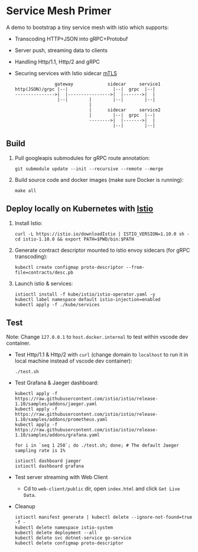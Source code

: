 # Service Mesh Primer

A demo to bootstrap a tiny service mesh with istio which supports:

- Transcoding HTTP+JSON into gRPC+Protobuf
- Server push, streaming data to clients
- Handling Http/1.1, Http/2 and gRPC
- Securing services with Istio sidecar [mTLS](https://istio.io/latest/docs/concepts/security/#mutual-tls-authentication)

                     gateway             sidecar     service1
      http(JSON)/grpc |--|                 |--|  grpc  |--|
      --------------->|  |---------------->|  |------->|  |
                      |--|        |        |--|        |--|
                                  |
                                  |      sidecar     service2
                                  |        |--|  grpc  |--|
                                  -------->|  |------->|  |
                                           |--|        |--|

## Build

1. Pull googleapis submodules for gRPC route annotation:

       git submodule update --init --recursive --remote --merge

2. Build source code and docker images (make sure Docker is running):

       make all

## Deploy locally on Kubernetes with [Istio](https://istio.io/)

1. Install Istio:

       curl -L https://istio.io/downloadIstio | ISTIO_VERSION=1.10.0 sh -
       cd istio-1.10.0 && export PATH=$PWD/bin:$PATH

2. Generate contract descriptor mounted to istio envoy sidecars (for gRPC transcoding):

       kubectl create configmap proto-descriptor --from-file=contracts/desc.pb

3. Launch istio & services:

       istioctl install -f kube/istio/istio-operator.yaml -y
       kubectl label namespace default istio-injection=enabled
       kubectl apply -f ./kube/services

## Test

Note: Change `127.0.0.1` to `host.docker.internal` to test within vscode dev container.

- Test Http/1.1 & Http/2 with `curl` (change domain to `localhost` to run it in local machine instead of vscode dev container):

      ./test.sh

- Test Grafana & Jaeger dashboard:

      kubectl apply -f https://raw.githubusercontent.com/istio/istio/release-1.10/samples/addons/jaeger.yaml
      kubectl apply -f https://raw.githubusercontent.com/istio/istio/release-1.10/samples/addons/prometheus.yaml
      kubectl apply -f https://raw.githubusercontent.com/istio/istio/release-1.10/samples/addons/grafana.yaml

      for i in `seq 1 250`; do ./test.sh; done; # The default Jaeger sampling rate is 1%

      istioctl dashboard jaeger
      istioctl dashboard grafana

- Test server streaming with Web Client

  - Cd to `web-client/public` dir, open `index.html` and click `Get Live Data`.

- Cleanup

      istioctl manifest generate | kubectl delete --ignore-not-found=true -f -
      kubectl delete namespace istio-system
      kubectl delete deployment --all
      kubectl delete svc dotnet-service go-service
      kubectl delete configmap proto-descriptor
